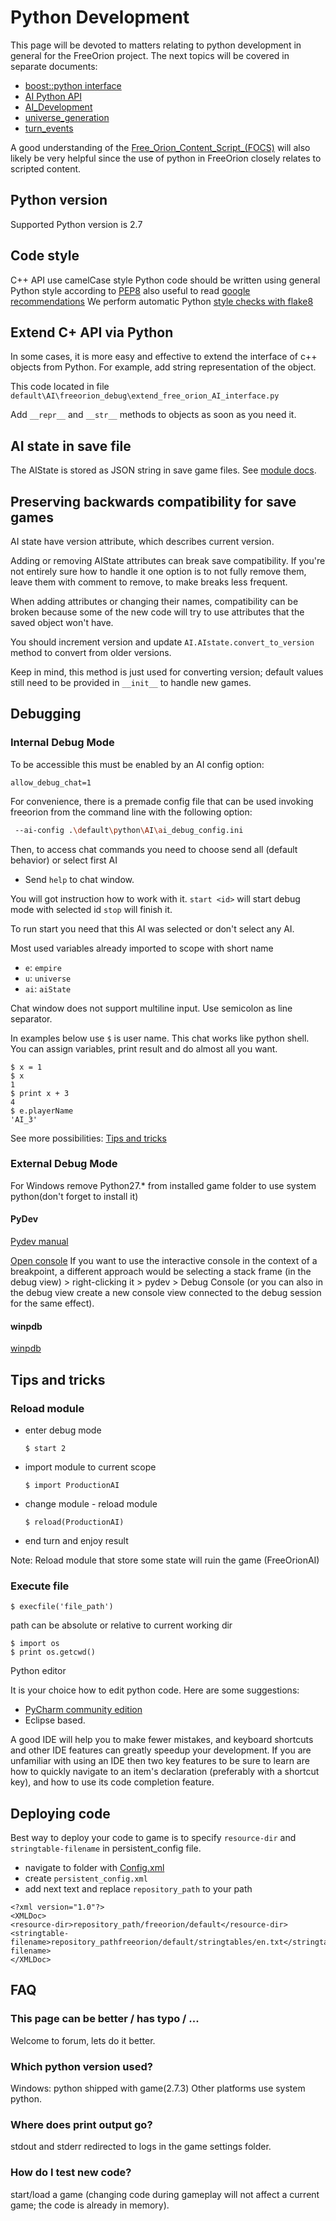 # Python Development
This page will be devoted to matters relating to
python development in general for the FreeOrion project.
The next topics will be covered in separate documents:
- [boost::python interface](boost.md)
- [AI Python API](http://www.freeorion.org/index.php/AI_Python_API)
- [AI_Development](http://www.freeorion.org/index.php/Python_Development)
- [universe_generation](http://www.freeorion.org/index.php/Universe_Creation)
- [turn_events](turn_events.md)

A good understanding of the [Free_Orion_Content_Script_(FOCS)](http://www.freeorion.org/index.php/Free_Orion_Content_Script_(FOCS))
will also likely be very helpful since the use of python in FreeOrion
closely relates to scripted content.


## Python version
Supported Python version is 2.7

## Code style
C++ API use camelCase style
Python code should be written using general Python style
according to [PEP8](https://www.python.org/dev/peps/pep-0008/)
also useful to read [google recommendations](https://google-styleguide.googlecode.com/svn/trunk/pyguide.html)
We perform automatic Python [style checks with flake8](../README.md#code-style-check)



## Extend C+ API via Python
In some cases, it is more easy and effective to extend
the interface of c++ objects from Python.
For example, add string representation of the object.

This code located in file `default\AI\freeorion_debug\extend_free_orion_AI_interface.py`

Add `__repr__` and `__str__` methods to objects as soon as you need it.

## AI state in save file
The AIState is stored as JSON string in save game files.
See [module docs](../AI/savegame_codec/__init__.py).

## Preserving backwards compatibility for save games
AI state have version attribute, which describes current version.

Adding or removing AIState attributes can
break save compatibility. If you're not entirely sure
how to handle it one option is to not fully remove them,
leave them with comment to remove, to make breaks less frequent.

When adding attributes or changing their names,
compatibility can be broken because some of the new code will try
to use attributes that the saved object won't have.

You should increment version and update `AI.AIstate.convert_to_version`
method to convert from older versions.

Keep in mind, this method is just used for converting version;
default values still need to be provided in `__init__` to
handle new games.


## Debugging
### Internal Debug Mode
To be accessible this must be enabled by an AI config option:

```#!ini
allow_debug_chat=1
```

For convenience, there is a premade config file that can be used
invoking freeorion from the command line with the following option:

```bash
 --ai-config .\default\python\AI\ai_debug_config.ini
```

Then, to access chat commands you need to choose send all
(default behavior) or select first AI
- Send `help` to chat window.

You will got instruction how to work with it.
`start <id>` will start debug mode with selected id `stop` will finish it.

To run start you need that this AI was selected or don't select any AI.

Most used variables already imported to scope with short name

- `e`: `empire`
- `u`: `universe`
- `ai`: `aiState`

Chat window does not support multiline input. Use semicolon as line separator.

In examples below use `$` is user name.
This chat works like python shell. You can assign variables,
print result and do almost all you want.

```
$ x = 1
$ x
1
$ print x + 3
4
$ e.playerName
'AI_3'
```

See more possibilities: [Tips and tricks](#tips-and-tricks)

### External Debug Mode
For Windows remove Python27.* from installed game folder to use system python(don't forget to install it)

#### PyDev
[Pydev manual](http://pydev.org/manual_adv_remote_debugger.html)

[Open console](http://stackoverflow.com/questions/25018869/pydev-how-to-invoke-debugging-specific-command-from-console-with-breakpoints/25065948#25065948)
If you want to use the interactive console
in the context of a breakpoint, a different approach would be
selecting a stack frame (in the debug view) > right-clicking it >
pydev > Debug Console
(or you can also in the debug view create a new console view
connected to the debug session for the same effect).

#### winpdb
[winpdb](http://winpdb.org/)

## Tips and tricks
### Reload module
- enter debug mode
    ```
    $ start 2
    ```

- import module to current scope
    ```
    $ import ProductionAI
    ```

- change module - reload module
   ```
   $ reload(ProductionAI)
   ```

- end turn and enjoy result

Note: Reload module that store some state will ruin the game (FreeOrionAI)

### Execute file
```
$ execfile('file_path')
```

path can be absolute or relative to current working dir

```
$ import os
$ print os.getcwd()
```

Python editor

It is your choice how to edit python code. Here are some suggestions:

- [PyCharm community edition](https://www.jetbrains.com/pycharm/download/)
- Eclipse based.

A good IDE will help you to make fewer mistakes,
and keyboard shortcuts and other IDE features can greatly speedup
your development. If you are unfamiliar with using an IDE then
two key features to be sure to learn are how to
quickly navigate to an item's declaration
(preferably with a shortcut key),
and how to use its code completion feature.

## Deploying code
Best way to deploy your code to game is to specify
`resource-dir` and `stringtable-filename` in persistent_config file.

- navigate to folder with [Config.xml](http://www.freeorion.org/index.php/Config.xml)
- create `persistent_config.xml`
- add next text and replace `repository_path` to your path

```#!xml
<?xml version="1.0"?>
<XMLDoc>
<resource-dir>repository_path/freeorion/default</resource-dir>
<stringtable-filename>repository_pathfreeorion/default/stringtables/en.txt</stringtable-filename>
</XMLDoc>
```

## FAQ
### This page can be better / has typo / ...
Welcome to forum, lets do it better.

### Which python version used?
Windows: python shipped with game(2.7.3) Other platforms use system python.

### Where does print output go?
stdout and stderr redirected to logs in the game settings folder.

### How do I test new code?
start/load a game (changing code during gameplay will not
affect a current game; the code is already in memory).
